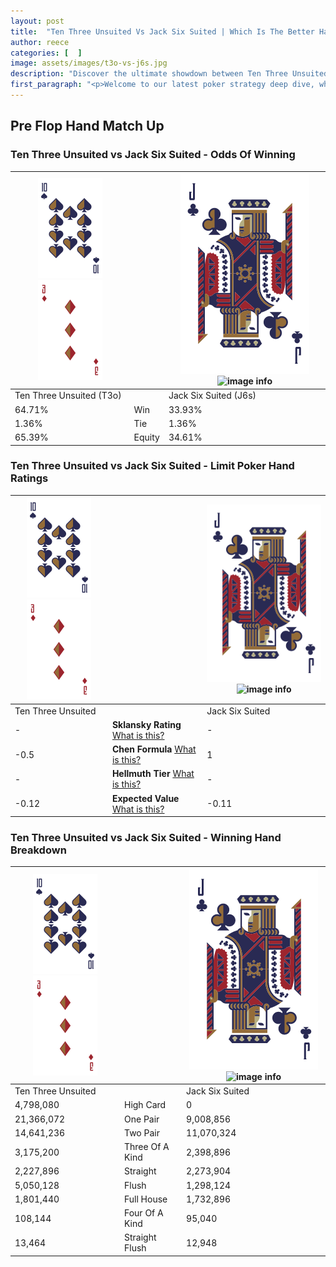 ```yaml
---
layout: post
title:  "Ten Three Unsuited Vs Jack Six Suited | Which Is The Better Hand In Poker? A Complete Guide"
author: reece
categories: [  ]
image: assets/images/t3o-vs-j6s.jpg
description: "Discover the ultimate showdown between Ten Three Unsuited and Jack Six Suited in poker! Uncover the odds, strategies, and scenarios where one hand triumphs over the other. Get ready to up your poker game with this thrilling analysis."
first_paragraph: "<p>Welcome to our latest poker strategy deep dive, where we're pitting two distinct hands against each other in a high-stakes showdown: Ten Three Unsuited vs Jack Six Suited.</p><p>In the dynamic world of poker, every decision counts, and knowing which hand holds the upper hand is key to your success at the table.</p><p>In this article, we'll dissect these two hands, explore the scenarios where one dominates the other, and equip you with the knowledge to make strategic choices that can tip the odds in your favor.</p><p>Get ready to unravel the intriguing dynamics of these poker hands and elevate your game to new heights.</p>"
---
```




[comment]: # (sp0)

## Pre Flop Hand Match Up

<div class="table hand-ratings" markdown="1"> 



### Ten Three Unsuited vs Jack Six Suited - Odds Of Winning


    
| ![image info](assets/images/hand1/T.png) ![image info](assets/images/hand1/3o.png) |  | ![image info](assets/images/hand2/J.png) ![image info](assets/images/hand2/6s.png) |
| -------- | -------- | -------- |
| Ten Three Unsuited (T3o) |  | Jack Six Suited (J6s) |
| 64.71% | Win | 33.93% |
| 1.36% | Tie | 1.36% |
| 65.39% | Equity | 34.61% |




[comment]: # (sp1)



### Ten Three Unsuited vs Jack Six Suited - Limit Poker Hand Ratings


    
| ![image info](assets/images/hand1/T.png) ![image info](assets/images/hand1/3o.png) |  | ![image info](assets/images/hand2/J.png) ![image info](assets/images/hand2/6s.png) |
| -------- | -------- | -------- |
| Ten Three Unsuited |  | Jack Six Suited |
| - | **Sklansky Rating** [What is this?](/sklansky-rating-explained) | - |
| -0.5 | **Chen Formula** [What is this?](/chen-formula-explained) | 1 |
| - | **Hellmuth Tier** [What is this?](/Hellmuth-tier-explained) | - |
| -0.12 | **Expected Value** [What is this?](/expected-value-explained) | -0.11 |




[comment]: # (sp2)



### Ten Three Unsuited vs Jack Six Suited - Winning Hand Breakdown


    
| ![image info](assets/images/hand1/T.png) ![image info](assets/images/hand1/3o.png) |  | ![image info](assets/images/hand2/J.png) ![image info](assets/images/hand2/6s.png) |
| -------- | -------- | -------- |
| Ten Three Unsuited |  | Jack Six Suited |
| 4,798,080 | High Card | 0 |
| 21,366,072 | One Pair | 9,008,856 |
| 14,641,236 | Two Pair | 11,070,324 |
| 3,175,200 | Three Of A Kind | 2,398,896 |
| 2,227,896 | Straight | 2,273,904 |
| 5,050,128 | Flush | 1,298,124 |
| 1,801,440 | Full House | 1,732,896 |
| 108,144 | Four Of A Kind | 95,040 |
| 13,464 | Straight Flush | 12,948 |




[comment]: # (sp3)



</div>

[comment]: # (sp4)



[comment]: # (sp5)

